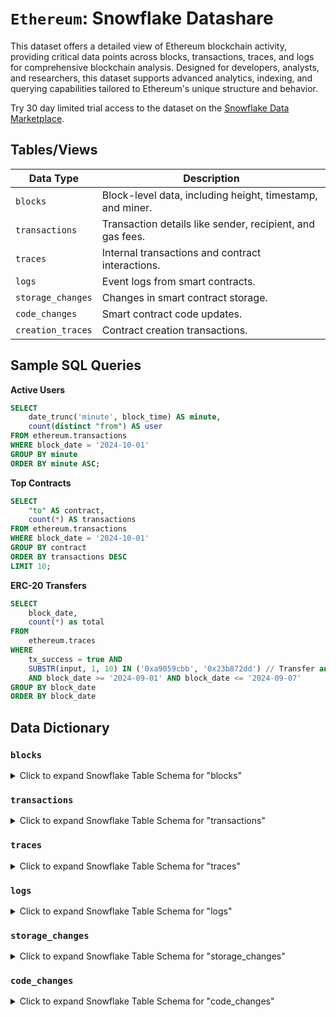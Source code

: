 # `Ethereum`: Snowflake Datashare

This dataset offers a detailed view of Ethereum blockchain activity, providing critical data points across blocks, transactions, traces, and logs for comprehensive blockchain analysis. Designed for developers, analysts, and researchers, this dataset supports advanced analytics, indexing, and querying capabilities tailored to Ethereum's unique structure and behavior.

Try 30 day limited trial access to the dataset on the [Snowflake Data Marketplace](https://app.snowflake.com/marketplace).

## Tables/Views

| Data Type           | Description |
|---------------------|-------------|
| `blocks`            | Block-level data, including height, timestamp, and miner. |
| `transactions`      | Transaction details like sender, recipient, and gas fees. |
| `traces`            | Internal transactions and contract interactions. |
| `logs`              | Event logs from smart contracts. |
| `storage_changes`   | Changes in smart contract storage. |
| `code_changes`      | Smart contract code updates. |
| `creation_traces`   | Contract creation transactions. |

## Sample SQL Queries

**Active Users**

```sql
SELECT
    date_trunc('minute', block_time) AS minute,
    count(distinct "from") AS user
FROM ethereum.transactions
WHERE block_date = '2024-10-01'
GROUP BY minute
ORDER BY minute ASC;
```

**Top Contracts**

```sql
SELECT
    "to" AS contract,
    count(*) AS transactions
FROM ethereum.transactions
WHERE block_date = '2024-10-01'
GROUP BY contract
ORDER BY transactions DESC
LIMIT 10;
```

**ERC-20 Transfers**

```sql
SELECT
    block_date,
    count(*) as total
FROM
    ethereum.traces
WHERE
    tx_success = true AND
    SUBSTR(input, 1, 10) IN ('0xa9059cbb', '0x23b872dd') // Transfer and TransferFrom
    AND block_date >= '2024-09-01' AND block_date <= '2024-09-07'
GROUP BY block_date
ORDER BY block_date
```

## Data Dictionary

### `blocks`

<details>
<summary>Click to expand Snowflake Table Schema for "blocks"</summary>

| Field Name               | Type             | Description                                            |
|--------------------------|------------------|--------------------------------------------------------|
| **time**                 | TIMESTAMP_NTZ(3) |                                                        |
| **number**               | NUMBER(38,0)     |                                                        |
| **date**                 | DATE             |                                                        |
| **hash**                 | VARCHAR          | EVM Hash                                               |
| **parent_hash**          | VARCHAR          | EVM Hash                                               |
| **nonce**                | NUMBER(38,0)     |                                                        |
| **ommers_hash**          | VARCHAR          | EVM Hash                                               |
| **logs_bloom**           | VARCHAR          |                                                        |
| **transactions_root**    | VARCHAR          | EVM Hash                                               |
| **state_root**           | VARCHAR          | EVM Hash                                               |
| **receipts_root**        | VARCHAR          | EVM Hash                                               |
| **withdrawals_root**     | VARCHAR          | EVM Root EIP-4895 (Shanghai Fork).          |
| **parent_beacon_root**   | VARCHAR          | EVM Root EIP-4788 (Dencun Fork).            |
| **miner**                | VARCHAR          | EVM Address                                            |
| **difficulty**           | NUMBER(38,0)     |                                              |
| **total_difficulty**     | VARCHAR          | UInt256.                                    |
| **mix_hash**             | VARCHAR          | EVM Hash                                               |
| **extra_data**           | VARCHAR          |                                                        |
| **extra_data_utf8**      | VARCHAR          |                                                        |
| **gas_limit**            | NUMBER(38,0)     |                                                        |
| **gas_used**             | NUMBER(38,0)     |                                                        |
| **base_fee_per_gas**     | VARCHAR          | EIP-1559 (London Fork).                    |
| **blob_gas_used**        | VARCHAR          | EIP-4844 (Dencun Fork).                    |
| **excess_blob_gas**      | VARCHAR          | EIP-4844 (Dencun Fork).                    |
| **size**                 | NUMBER(38,0)     | Block size in bytes                                    |
| **total_transactions**   | NUMBER(38,0)     |                                                        |
| **successful_transactions** | NUMBER(38,0)  |                                                        |
| **failed_transactions**  | NUMBER(38,0)     |                                                        |
| **total_balance_changes** | NUMBER(38,0)    |                                                        |
| **total_withdrawals**    | NUMBER(38,0)     |                                                        |
| **detail_level**         | VARCHAR          |                                                        |
| **detail_level_code**    | NUMBER(10,0)     |                                                        |

</details>

### `transactions`

<details>
  <summary>Click to expand Snowflake Table Schema for "transactions"</summary>

  | Field Name                   | Type                       | Description                  |
  |------------------------------|----------------------------|------------------------------|
  | block_time                   | TIMESTAMP_NTZ              | Timestamp of the block       |
  | block_number                 | NUMBER(38,0)               | Block number                 |
  | block_hash                   | STRING                     | EVM Hash                     |
  | block_date                   | DATE                       | Date of the block            |
  | transactions_root            | STRING                     | EVM Hash                     |
  | receipts_root                | STRING                     | EVM Hash                     |
  | index                      | NUMBER(10,0)               | Transaction index            |
  | hash                         | STRING                     | EVM Hash                     |
  | "from"                         | STRING                     | EVM Address                  |
  | "to"                           | STRING                     | EVM Address                  |
  | nonce                        | NUMBER(38,0)               | Nonce                        |
  | status                       | STRING                     | Status                       |
  | status_code                  | NUMBER(10,0)               | Status code                  |
  | success                      | BOOLEAN                    | Transaction success indicator|
  | gas_price                    | STRING                     | UInt256                      |
  | gas_limit                    | NUMBER(38,0)               | Gas limit                    |
  | value                        | STRING                     | UInt256                      |
  | data                         | STRING                     | Transaction data             |
  | v                            | STRING                     |                              |
  | r                            | STRING                     | EVM Hash                     |
  | s                            | STRING                     | EVM Hash                     |
  | gas_used                     | NUMBER(38,0)               | Gas used                     |
  | type                         | STRING                     | EIP-1559 Type                |
  | type_code                    | NUMBER(10,0)               | EIP-1559 Type code           |
  | max_fee_per_gas              | STRING                     | UInt256                      |
  | max_priority_fee_per_gas     | STRING                     | UInt256                      |
  | begin_ordinal                | NUMBER(38,0)               | Begin ordinal                |
  | end_ordinal                  | NUMBER(38,0)               | End ordinal                  |
  | blob_gas_price               | STRING                     | UInt256                      |
  | blob_gas_used                | NUMBER(38,0)               | Blob gas used                |
  | cumulative_gas_used          | NUMBER(38,0)               | Cumulative gas used          |
  | logs_bloom                   | STRING                     | Logs bloom filter            |
  | state_root                   | STRING                     | EVM Hash                     |

</details>

### `traces`

<details>
  <summary>Click to expand Snowflake Table Schema for "traces"</summary>

  | Field Name                   | Type                       | Description                                               |
  |------------------------------|----------------------------|-----------------------------------------------------------|
  | block_time                   | TIMESTAMP_NTZ              | Timestamp of the block                                    |
  | block_number                 | NUMBER(38,0)               | Block number                                              |
  | block_hash                   | STRING                     | EVM Hash                                                  |
  | block_date                   | DATE                       | Date of the block                                         |
  | tx_hash                      | STRING                     | EVM Hash of the transaction                               |
  | tx_index                     | NUMBER(10,0)               | Transaction index                                         |
  | tx_status                    | STRING                     | Status of the transaction                                 |
  | tx_status_code               | NUMBER(10,0)               | Status code of the transaction                            |
  | tx_success                   | BOOLEAN                    | Indicates if the transaction was successful               |
  | from                         | STRING                     | EVM Address of the sender                                 |
  | to                           | STRING                     | EVM Address of the receiver                               |
  | `index`                      | NUMBER(10,0)               | Trace index                                               |
  | parent_index                 | NUMBER(10,0)               | Parent trace index                                        |
  | depth                        | NUMBER(10,0)               | Trace depth                                               |
  | caller                       | STRING                     | EVM Address of the caller                                 |
  | call_type                    | STRING                     | Type of call                                              |
  | call_type_code               | NUMBER(10,0)               | Code for the call type                                    |
  | address                      | STRING                     | EVM Address involved in the trace                         |
  | value                        | STRING                     | UInt256                                                   |
  | gas_limit                    | NUMBER(38,0)               | Gas limit for the trace                                   |
  | gas_consumed                 | NUMBER(38,0)               | Gas consumed by the trace                                 |
  | return_data                  | STRING                     | Data returned by contract calls (RETURN or REVERT)        |
  | input                        | STRING                     | Input data for the trace                                  |
  | suicide                      | BOOLEAN                    | Indicates if a self-destruct occurred                     |
  | failure_reason               | STRING                     | Reason for failure, if any                                |
  | state_reverted               | BOOLEAN                    | Indicates if state was reverted                           |
  | status_reverted              | BOOLEAN                    | Indicates if status was reverted                          |
  | status_failed                | BOOLEAN                    | Indicates if status failed                                |
  | executed_code                | BOOLEAN                    | Indicates if code was executed                            |
  | begin_ordinal                | NUMBER(38,0)               | Begin ordinal                                             |
  | end_ordinal                  | NUMBER(38,0)               | End ordinal                                               |

</details>

### `logs`

<details>
  <summary>Click to expand Snowflake Table Schema for "logs"</summary>

  | Field Name                   | Type                       | Description                                               |
  |------------------------------|----------------------------|-----------------------------------------------------------|
  | block_time                   | TIMESTAMP_NTZ              | Timestamp of the block                                    |
  | block_number                 | NUMBER(38,0)               | Block number                                              |
  | block_hash                   | STRING                     | EVM Hash                                                  |
  | block_date                   | DATE                       | Date of the block                                         |
  | tx_hash                      | STRING                     | EVM Hash of the transaction                               |
  | tx_index                     | NUMBER(10,0)               | Transaction index                                         |
  | tx_status                    | STRING                     | Status of the transaction                                 |
  | tx_status_code               | NUMBER(10,0)               | Status code of the transaction                            |
  | tx_success                   | BOOLEAN                    | Indicates if the transaction was successful               |
  | tx_from                      | STRING                     | EVM Address of the sender                                 |
  | tx_to                        | STRING                     | EVM Address of the receiver                               |
  | `index`                      | NUMBER(10,0)               | Log index                                                 |
  | block_index                  | NUMBER(10,0)               | Block index                                               |
  | contract_address             | STRING                     | EVM Address of the contract                               |
  | topic0                       | STRING                     | Primary topic (EVM Hash)                                  |
  | topic1                       | STRING                     | Secondary topic (EVM Hash)                                |
  | topic2                       | STRING                     | Tertiary topic (EVM Hash)                                 |
  | topic3                       | STRING                     | Quaternary topic (EVM Hash)                               |
  | data                         | STRING                     | Log data                                                  |

</details>

### `storage_changes`

<details>
<summary>Click to expand Snowflake Table Schema for "storage_changes"</summary>

  | Field Name                   | Type                       | Description                    |
  |------------------------------|----------------------------|--------------------------------|
  | block_time                   | TIMESTAMP_NTZ              | Timestamp of the block         |
  | block_number                 | NUMBER(38,0)               | Block number                   |
  | block_hash                   | STRING                     | EVM Hash                       |
  | block_date                   | DATE                       | Date of the block              |
  | ordinal                      | NUMBER(38,0)               | Block global ordinal           |
  | address                      | STRING                     | EVM Address                    |
  | key                          | STRING                     | EVM Hash                       |
  | new_value                    | STRING                     | New storage value (EVM Hash)   |
  | old_value                    | STRING                     | Old storage value (EVM Hash)   |

</details>

### `code_changes`

<details>
<summary>Click to expand Snowflake Table Schema for "code_changes"</summary>

  | Field Name                   | Type                       | Description                    |
  |------------------------------|----------------------------|--------------------------------|
  | block_time                   | TIMESTAMP_NTZ              | Timestamp of the block         |
  | block_number                 | NUMBER(38,0)               | Block number                   |
  | block_hash                   | STRING                     | EVM Hash                       |
  | block_date                   | DATE                       | Date of the block              |
  | ordinal                      | NUMBER(38,0)               | Block global ordinal           |
  | address                      | STRING                     | EVM Address                    |
  | old_hash                     | STRING                     | Old code hash (EVM Hash)       |
  | old_code                     | STRING                     | Old code                       |
  | new_hash                     | STRING                     | New code hash (EVM Hash)       |
  | new_code                     | STRING                     | New code                       |

</details>
